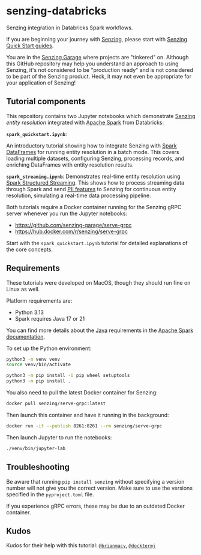 # senzing-databricks

Senzing integration in Databricks Spark workflows.

If you are beginning your journey with [Senzing],
please start with [Senzing Quick Start guides].

You are in the [Senzing Garage] where projects are "tinkered" on.
Although this GitHub repository may help you understand an approach to using Senzing,
it's not considered to be "production ready" and is not considered to be part of the Senzing product.
Heck, it may not even be appropriate for your application of Senzing!

## Tutorial components

This repository contains two Jupyter notebooks which demonstrate
[Senzing] _entity resolution_ integrated with [Apache Spark] from Databricks:

**`spark_quickstart.ipynb`**:

An introductory tutorial showing how to integrate Senzing with [Spark DataFrames]
for running entity resolution in a batch mode. This covers loading
multiple datasets, configuring Senzing, processing records, and
enriching DataFrames with entity resolution results.

**`spark_streaming.ipynb`**:
Demonstrates real-time entity resolution using [Spark Structured Streaming].
This shows how to process streaming data through Spark and send
[PII features] to Senzing for continuous entity resolution, simulating a real-time
data processing pipeline.

Both tutorials require a Docker container running for the Senzing gRPC
server whenever you run the Jupyter notebooks:

- <https://github.com/senzing-garage/serve-grpc>
- <https://hub.docker.com/r/senzing/serve-grpc>

Start with the `spark_quickstart.ipynb` tutorial for detailed
explanations of the core concepts.

## Requirements

These tutorials were developed on MacOS, though they should run fine
on Linux as well.

Platform requirements are:

- Python 3.13
- Spark requires Java 17 or 21

You can find more details about the [Java]
requirements in the [Apache Spark documentation].

To set up the Python environment:

```bash
python3 -m venv venv
source venv/bin/activate

python3 -m pip install -U pip wheel setuptools
python3 -m pip install .
```

You also need to pull the latest Docker container for Senzing:

```bash
docker pull senzing/serve-grpc:latest
```

Then launch this container and have it running in the background:

```bash
docker run -it --publish 8261:8261 --rm senzing/serve-grpc
```

Then launch Jupyter to run the notebooks:

```bash
./venv/bin/jupyter-lab
```

## Troubleshooting

Be aware that running `pip install senzing` without specifying a
version number will not give you the correct version. Make sure to
use the versions specified in the `pyproject.toml` file.

If you experience gRPC errors, these may be due to an outdated
Docker container.

## Kudos

Kudos for their help with this tutorial:
[`@brianmacy`], [`@docktermj`]

[`@brianmacy`]: https://github.com/brianmacy
[`@docktermj`]: https://github.com/docktermj
[Apache Spark documentation]: https://spark.apache.org/docs/latest/
[Apache Spark]: https://spark.apache.org/
[Java]: https://www.java.com/
[PII features]: https://en.wikipedia.org/wiki/Personal_data
[Senzing Garage]: https://github.com/senzing-garage
[Senzing Quick Start guides]: https://docs.senzing.com/quickstart/
[Senzing]: https://senzing.com/
[Spark DataFrames]: https://spark.apache.org/docs/4.0.0/sql-programming-guide.html#datasets-and-dataframes
[Spark Structured Streaming]: https://spark.apache.org/docs/4.0.0/streaming/getting-started.html
